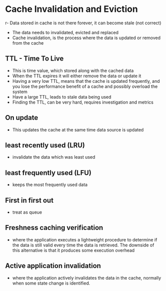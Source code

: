 # Cache Invalidation and Eviction

r- Data stored in cache is not there forever, it can become stale (not correct)
  - The data needs to invalidated, evicted and replaced
- Cache invalidation, is the process where the data is updated or removed from the cache

## TTL - Time To Live

- This is time value, which stored along with the cached data
- When the TTL expires it will either remove the data or update it
- Having a very low TTL, means that the cache is updated frequently, and you lose the performance benefit of a cache and possibly overload the system
- Have a large TTL, leads to stale data being used
- Finding the TTL, can be very hard, requires investigation and metrics

## On update

- This updates the cache at the same time data source is updated

## least recently used (LRU)

- invalidate the data which was least used

## least frequently used (LFU)
- keeps the most frequently used data

## First in first out

- treat as queue

## Freshness caching verification
- where the application executes a lightweight procedure to determine if the data is still valid every time the data is retrieved. The downside of this alternative is that it produces some execution overhead

## Active application invalidation
- where the application actively invalidates the data in the cache, normally when some state change is identified.
